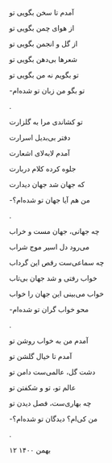 <!--
.. title: عالمِ دیدار، دیدارِ عالم
.. slug: aalame-didar-didare-aalam
.. date: 2022-02-06 08:48:09 UTC
.. tags: غزل, غزل‌واره
.. category: 
.. link: 
.. description: 
.. type: text
-->


آمدم تا سخن بگویی تو

از هوای چمن بگویی تو

از گل و انجمن بگویی تو

شعرها بی‌دهن بگویی تو

تو بگویم نه من بگویی تو


-تو بگو من زبان تو شده‌ام

.



تو کشاندی مرا به گلزارت

دفتر بی‌بدیل اسرارت

آمدم لابه‌لای اشعارت

جلوه کرده کلام دربارت

که جهان شد جهان دیدارت


-من هم آیا جهان تو شده‌ام؟

.


چه جهانی، جهان مست و خراب

می‌رود دل اسیر موج شراب

چه سماعی‌ست رقص این گرداب

خواب رفتی و شد جهان بی‌تاب

خواب می‌بینی این جهان را خواب


-محو خواب گران تو شده‌ام

.


آمدم من به خواب روشن تو

آمدم تا خیال گلشن تو

دشت گل، عالمی‌ست دامن تو

عالم تو، تو و شکفتن تو

چه بهاری‌ست، فصل دیدن تو


-من کی‌ام؟ دیدگان تو شده‌ام؟

.


۱۲ بهمن ۱۴۰۰





